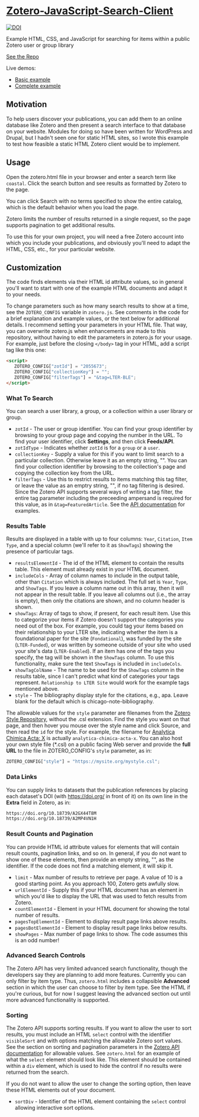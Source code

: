 # [Zotero-JavaScript-Search-Client](https://github.com/BLE-LTER/Zotero-JavaScript-Search-Client)

[![DOI](https://zenodo.org/badge/101798279.svg)](https://zenodo.org/badge/latestdoi/101798279)

Example HTML, CSS, and JavaScript for searching for items within a public Zotero
user or group library

[See the Repo](https://github.com/BLE-LTER/Zotero-JavaScript-Search-Client)

Live demos:

* [Basic example](https://srearl.github.io/Zotero-JavaScript-Search-Client/minimal.html)
* [Complete example](https://srearl.github.io/Zotero-JavaScript-Search-Client/complete.html)

## Motivation

To help users discover your publications, you can add them to an online database like Zotero and then present a search interface to that database on your website. Modules for doing so have been written for WordPress and Drupal, but I hadn't seen one for static HTML sites, so I wrote this example to test how feasible a static HTML Zotero client would be to implement.

## Usage

Open the zotero.html file in your browser and enter a search term like
`coastal`. Click the search button and see results as formatted by Zotero to the page.

You can click Search with no terms specified to show the entire catalog, which is the default behavior when you load the page.

Zotero limits the number of results returned in a single request, so the page supports pagination to get additional results.

To use this for your own project, you will need a free Zotero account into which you include your publications, and obviously you'll need to adapt the HTML, CSS, etc., for your particular website.

## Customization

The code finds elements via their HTML id attribute values, so in general you'll
want to start with one of the example HTML documents and adapt it to your needs.

To change parameters such as how many search results to show at a time, see the
`ZOTERO_CONFIG` variable in `zotero.js`.  See comments in the code for a brief
explanation and example values, or the text below for additional details.  I
recommend setting your parameters in your HTML file. That way, you can overwrite
zotero.js when enhancements are made to this repository, without having to edit
the parameters in zotero.js for your usage.  For example, just before the
closing `</body>` tag in your HTML, add a script tag like this one:

```html
<script>
   ZOTERO_CONFIG["zotId"] = "2055673";
   ZOTERO_CONFIG["collectionKey"] = "";
   ZOTERO_CONFIG["filterTags"] = "&tag=LTER-BLE";
</script>
```

### What To Search

You can search a user library, a group, or a collection within a user library or
group.

* `zotId` - The user or group identifier. You can find your group identifier by
  browsing to your group page and copying the number in the URL. To find your
  user identifier, click **Settings**, and then click **Feeds/API**.
* `zotIdType` - Indicates whether `zotId` is for a `group` or a `user`.
* `collectionKey` - Supply a value for this if you want to limit search to a
  particular collection.  Otherwise leave it as an empty string, "".  You can
  find your collection identifier by browsing to the collection's page and copying the
  collection key from the URL.
* `filterTags` - Use this to restrict results to items matching this tag filter,
  or leave the value as an emptry string, "", if no tag filtering is desired.
  Since the Zotero API supports several ways of writing a tag filter, the entire tag parameter including the preceeding ampersand is required for
  this value, as in `&tag=FeaturedArticle`.  See the [API
  documentation](https://www.zotero.org/support/dev/web_api/v3/basics) for
  examples.

### Results Table

Results are displayed in a table with up to four columns: `Year`, `Citation`,
`Item Type`, and a special column (we'll refer to it as `ShowTags`) showing the
presence of particular tags.

* `resultsElementId` - The id of the HTML element to contain the results table.
  This element must already exist in your HTML document.
* `includeCols` - Array of column names to include in the output table, other than
  `Citation` which is always included.  The full set is `Year`, `Type`, and
  `ShowTags`. If you leave a column name out in this array, then it will not
  appear in the result table. If you leave all columns out (i.e., the array is
  empty), then only the citations are shown, and no column header is shown.
* `showTags`: Array of tags to show, if present, for each result item.  Use this
  to categorize your items if Zotero doesn't support the categories you need out
  of the box.  For example, you could tag your items based on their relationship
  to your LTER site, indicating whether the item is a foundational paper for the
  site (`Fondational`), was funded by the site (`LTER-Funded`), or was written by someone outside of your site
  who used your site's data (`LTER-Enabled`). If an item has one of the tags
  you specify, the tag will be shown in the `ShowTags` column. To use this functionality, make sure the text `ShowTags` is included in
  `includeCols`.
* `showTagColName` - The name to be used for the `ShowTags` column in the
  results table, since I can't predict what kind of categories your tags
  represent.  `Relationship to LTER Site` would work for the example tags
  mentioned above.
* `style` - The bibliography display style for the citations, e.g., apa. Leave
  blank for the default which is chicago-note-bibliography.

The allowable values for the `style` parameter are filenames from the [Zotero Style
Repository](https://www.zotero.org/styles), without the .csl extension. Find the style you want on that
page, and then hover you mouse over the style name and click Source, and then
read the `id` for the style.  For example, the filename for [Analytica Chimica
Acta: X](https://www.zotero.org/styles/analytica-chimica-acta-x?source=1) is
actually `analytica-chimica-acta-x`.  You can also host your own style file
(*.csl) on a public facing Web server and provide the **full URL** to the file
in ZOTERO_CONFIG's `style` parameter, as in:

```JavaScript
ZOTERO_CONFIG["style"] = "https://mysite.org/mystyle.csl";
```

### Data Links

You can supply links to datasets that the publication references by
placing each dataset's DOI (with https://doi.org/ in front of it) on its own
line in the **Extra** field in Zotero, as in:

```bash
https://doi.org/10.18739/A2GX44T8M
https://doi.org/10.18739/A2MP4VN1H
```

### Result Counts and Pagination

You can provide HTML id attribute values for elements that will contain result
counts, pagination links, and so on.  In general, if you do not want to show one
of these elements, then provide an empty string, "", as the identifier. If the
code does not find a matching element, it will skip it.

* `limit` - Max number of results to retrieve per page. A value of 10 is a good
  starting point.  As you approach 100, Zotero gets awfully slow.
* `urlElementId` - Supply this if your HTML document has an element in which
  you'd like to display the URL that was used to fetch results from Zotero.
* `countElementId` - Element in your HTML document for showing the total number
  of results.
* `pagesTopElementId` - Element to display result page links above results.
* `pagesBotElementId` - Element to display result page links below results.
* `showPages` - Max number of page links to show. The code assumes this is an
  odd number!

### Advanced Search Controls

The Zotero API has very limited advanced search functionality, though the
developers say they are planning to add more features.  Currently you
can only filter by item type.  Thus, `zotero.html` includes a collapsible
**Advanced** section in which the user can choose to filter by item type.  See
the HTML if you're curious, but for now I suggest leaving the advanced section
out until more advanced functionality is supported.

### Sorting

The Zotero API supports sorting results. If you want to allow the user to sort
results, you must include an HTML `select` control with the identifier
`visibleSort` and with options matching the allowable Zotero sort values.  See
the section on sorting and pagination parameters in the [Zotero API
documentation](https://www.zotero.org/support/dev/web_api/v3/basics) for
allowable values.  See `zotero.html` for an example of what the `select` element
should look like.  This element should be contained within a `div` element,
which is used to hide the control if no results were returned from the search.

If you do not want to allow the user to change the sorting option, then leave
these HTML elements out of your document.

* `sortDiv` - Identifier of the HTML element containing the `select` control
  allowing interactive sort options.
